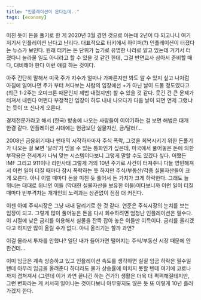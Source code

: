 ```yaml
---
title: "인플레이션이 온다는데.."
tags: [economy]
---
```


미친 듯이 돈을 풀기로 한 게 2020년 3월 경인 것으로 아는데 2년이 다 되고나니 여기 저기서 인플레이션 난다고 난리다. 대표적으로 터키에서 하이퍼(?) 인플레이션이 터졌다는 뉴스가 보인다. 원래 터키는 돈 단위가 높기로 유명한 나라로 알고 있는데 거기서 터졌다니 놀라울 일도 아니라고 할 수 있을 것 같긴 한데, 그걸 반면교사 삼아서 준비할 때다, 대비해야 한다 이런 얘길 하는 것이다.

아주 간단히 말해서 미국 주가 지수가 얼마나 가파른지만 봐도 알 수 있지 싶고 나처럼 아침에 일어나면 주가 부터 쳐다보는 사람의 입장에선 +가 아닌 날이 드물 정도였다고 (최근 1-2주는 오미크론 때문인지 제법 내렸지만) 할 수 있을 것 같다. 웃긴 건 큰 문제가 터져서 내린다 어쩐다 부정적인 입장이 하루 내내 나오다가 다음 날이 되면 언제 그랬냐는 듯이 또 신나게 오른다.

경제전문가라고 해서 (한국) 방송에 나오는 사람들이 이야기하는 걸 보면 해법은 대개 한결 같다. 인플레이션 시대에는 현금보단 실물자산, 금/달러/...

2008년 금융위기때나 팬대믹 시작하자마자 주식 폭락, 그것을 회복시키기 위한 돈풀기가 나오는 걸 보면 '달러'가 믿을 수 있는 통화인가 싶은데, 미국에서 풀어놓은 돈에 의한 부작용은 전세계가 나눠 맞는 시스템이다보니 그렇게 말할 수도 있겠다 싶다. 어쨌든 IMF 그리고 911이나 리만사태 그렇게 거의 10년 주기로 사건이 터져주니 다들 영민해져서 이런 일이 터질 때마다 잠시 폭락하는 듯 하지만 주식/부동산/각종 실물자산들이 크게 오른다. 아니 이럴 때마다 돈을 미친 듯 풀어서 돈 가치가 크게 하락한다. 그래도 늘 위너는 대대로 위너인 이들 (막대한 실물자산을 보유한 이들)이다보니까 이런 일이 터질 때마다 빈부격차는 개개인의 노력과는 상관없이 점점 더 커진다. 

이젠 아예 주식시장은 그냥 내내 달리기로 한 것 같다. 연준은 주식시장의 눈치를 보는 입장이 되고. 그렇게 많이 풀어놓은 돈을 다시 회수하려면 엄청난 인플레이션은 필수다. 이 시절에 낮은 금리를 이용해서 실물을 잔뜩 잡아 놓은 이들만 이득이다. 금리를 올리겠다고 하지만 많이 올릴 수가 없다. 아니 올리기는 할까 과연?

이걸 몰라서 투자를 안했나? 일단 내가 들어가면 떨어지는 주식/부동산 시장 때문에 안한건데...

이미 임금은 계속 상승하고 있고 인플레이션 속도를 생각하면 실질 임금 하락은 필수일텐데 아무리 임금을 올려준다 하더라도 물가 상승률에 미치지 못할 텐데 여기에 코로나까지 겹쳐져서 (그런데 이거 과연 끝나긴 하는 건가?) 생활은 더욱 더 퍽퍽해질테지만, 그런 변화라는 게 서서히 일어나는 것이다보니 아무렇지도 않은 듯 또 이렇게 10년 흘러가겠지 한다.

